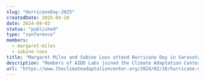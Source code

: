```yaml
---
slug: "HurricaneDay-2025"
createdDate: 2025-04-10
date: 2024-04-03
status: "published"
type: "conference"
members: 
  - margaret-miles
  - sabine-loos
title: "Margaret Miles and Sabine Loos attend Hurricane Day in Sarasota Florida"
description: "Members of AIDD Labs joined the Climate Adaptation Center in Sarasota Florida to predict this year's hurricanes, and kickstart project on Reciprocal Parametric Insurance."
url: "https://www.theclimateadaptationcenter.org/2024/02/16/hurricane-day/"
---
```


